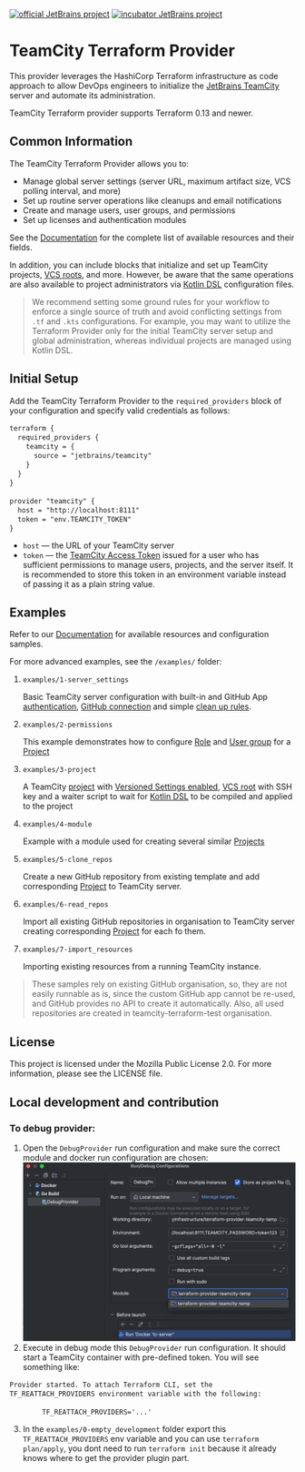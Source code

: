 [![official JetBrains project](https://jb.gg/badges/official.svg)](https://confluence.jetbrains.com/display/ALL/JetBrains+on+GitHub)
[![incubator JetBrains project](https://jb.gg/badges/incubator.svg)](https://confluence.jetbrains.com/display/ALL/JetBrains+on+GitHub)

# TeamCity Terraform Provider

This provider leverages the HashiCorp Terraform infrastructure as code approach to allow DevOps engineers to initialize the [JetBrains TeamCity](https://www.jetbrains.com/teamcity/) server and automate its administration.

TeamCity Terraform provider supports Terraform 0.13 and newer.

## Common Information

The TeamCity Terraform Provider allows you to:

* Manage global server settings (server URL, maximum artifact size, VCS polling interval, and more)
* Set up routine server operations like cleanups and email notifications
* Create and manage users, user groups, and permissions
* Set up licenses and authentication modules

See the [Documentation](https://registry.terraform.io/providers/JetBrains/teamcity/latest/docs) for the complete list of available resources and their fields.

In addition, you can include blocks that initialize and set up TeamCity projects, [VCS roots](https://www.jetbrains.com/help/teamcity/configuring-vcs-roots.html#Common+VCS+Root+Properties), and more. However, be aware that the same operations are also available to project administrators via [Kotlin DSL](https://www.jetbrains.com/help/teamcity/kotlin-dsl.html) configuration files.

> We recommend setting some ground rules for your workflow to enforce a single source of truth and avoid conflicting settings from `.tf` and `.kts` configurations. For example, you may want to utilize the Terraform Provider only for the initial TeamCity server setup and global administration, whereas individual projects are managed using Kotlin DSL.

## Initial Setup

Add the TeamCity Terraform Provider to the `required_providers` block of your configuration and specify valid credentials as follows:

```HCL
terraform {
  required_providers {
    teamcity = {
      source = "jetbrains/teamcity"
    }
  }
}

provider "teamcity" {
  host = "http://localhost:8111"
  token = "env.TEAMCITY_TOKEN"
}
```

* `host` — the URL of your TeamCity server
* `token` — the [TeamCity Access Token](https://www.jetbrains.com/help/teamcity/configuring-your-user-profile.html#Managing+Access+Tokens) issued for a user who has sufficient permissions to manage users, projects, and the server itself. It is recommended to store this token in an environment variable instead of passing it as a plain string value.

## Examples

Refer to our [Documentation](https://registry.terraform.io/providers/JetBrains/teamcity/latest/docs) for available resources and configuration samples. 

For more advanced examples, see the `/examples/` folder: 
1. `examples/1-server_settings`
   
    Basic TeamCity server configuration with built-in and GitHub App [authentication](https://www.jetbrains.com/help/teamcity/configuring-authentication-settings.html#Configuring+Authentication), [GitHub connection](https://www.jetbrains.com/help/teamcity/configuring-connections.html#GitHub) and simple [clean up rules](https://www.jetbrains.com/help/teamcity/teamcity-data-clean-up.html).


2. `examples/2-permissions`

    This example demonstrates how to configure [Role](https://www.jetbrains.com/help/teamcity/managing-roles-and-permissions.html) and [User group](https://www.jetbrains.com/help/teamcity/creating-and-managing-user-groups.html) for a [Project](https://www.jetbrains.com/help/teamcity/project.html)


3. `examples/3-project`
   
   A TeamCity [project](https://www.jetbrains.com/help/teamcity/project.html) with [Versioned Settings enabled](https://www.jetbrains.com/help/teamcity/rest/manage-vcs-settings.html), [VCS root](https://www.jetbrains.com/help/teamcity/vcs-root.html) with SSH key and a waiter script to wait for [Kotlin DSL](https://www.jetbrains.com/help/teamcity/kotlin-dsl.html) to be compiled and applied to the project


4. `examples/4-module`
   
   Example with a module used for creating several similar [Projects](https://www.jetbrains.com/help/teamcity/project.html)


5. `examples/5-clone_repos`
   
   Create a new GitHub repository from existing template and add corresponding [Project](https://www.jetbrains.com/help/teamcity/project.html) to TeamCity server.


6. `examples/6-read_repos`
   
   Import all existing GitHub repositories in organisation to TeamCity server creating corresponding [Project](https://www.jetbrains.com/help/teamcity/project.html) for each fo them.


7. `examples/7-import_resources`
   
   Importing existing resources from a running TeamCity instance.

> These samples rely on existing  GitHub organisation, so, they are not easily runnable as is, since the custom GitHub app cannot be re-used, and GitHub provides no API to create it automatically.
Also, all used repositories are created in teamcity-terraform-test organisation.


## License

This project is licensed under the Mozilla Public License 2.0. For more information, please see the LICENSE file.

## Local development and contribution

### To debug provider:

1. Open the `DebugProvider` run configuration and make sure the correct module and docker run configuration are chosen:![](examples/0-empty_development/images/img.png)
2. Execute in debug mode this `DebugProvider` run configuration. It should start a TeamCity container with pre-defined token. You will see something like:

```
Provider started. To attach Terraform CLI, set the TF_REATTACH_PROVIDERS environment variable with the following:

        TF_REATTACH_PROVIDERS='...'
```

3. In the `examples/0-empty_development` folder export this `TF_REATTACH_PROVIDERS` env variable and you can use `terraform plan/apply`, you dont need to run `terraform init` because it already knows where to get the provider plugin part.

